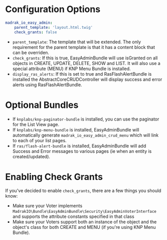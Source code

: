 Configuration Options
=======================

```yaml
madrak_io_easy_admin:
    parent_template: 'layout.html.twig'
    check_grants: false
```

* ```parent_template```: The template that will be extended. The only requirement for the parent template is that it has a content block that can be overriden.
* ```check_grants```: If this is true, EasyAdminBundle will use isGranted on all objects in CREATE, UPDATE, DELETE, SHOW and LIST. It will also use a special attribute (MENU) if KNP Menu Bundle is installed.
* ```display_ras_alerts```: If this is set to true and RasFlashAlertBundle is installed the AbstractCoreCRUDController will display success and error alerts using RasFlashAlertBundle.

Optional Bundles
=======================

* If ```knplabs/knp-paginator-bundle``` is installed, you can use the paginator for the List View page.
* If ```knplabs/knp-menu-bundle``` is installed, EasyAdminBundle will automatically generate ```madrak_io_easy_admin_crud_menu``` which will link to each of your list pages.
* If ```ras/flash-alert-bundle``` is installed, EasyAdminBundle will add Success and Error messages to various pages (ie when an entity is created/updated).

Enabling Check Grants
=======================

If you've decided to enable ```check_grants```, there are a few things you should know:

* Make sure your Voter implements ```MadrakIO\Bundle\EasyAdminBundle\Security\EasyAdminVoterInterface``` and supports the attribute constants specified in that class
* Make sure your Voters support both an instance of the object and the object's class for both CREATE and MENU (if you're using KNP Menu Bundle).
